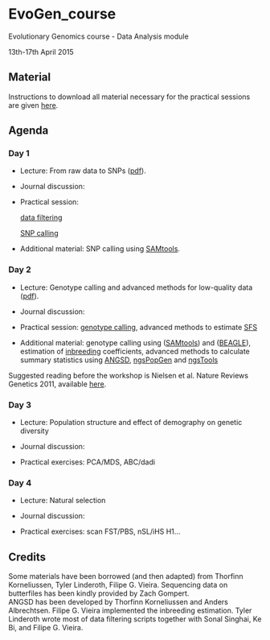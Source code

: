 
# EvoGen_course

Evolutionary Genomics course - Data Analysis module

13th-17th April 2015

## Material

Instructions to download all material necessary for the practical sessions are given [here](https://github.com/mfumagalli/EvoGen_course/blob/master/install.md).

## Agenda

### Day 1

 * Lecture: From raw data to SNPs ([pdf](https://github.com/mfumagalli/EvoGen_course/blob/master/slides_day_1.pdf)).

 * Journal discussion:

 *	Practical session:
 
	[data filtering](https://github.com/mfumagalli/EvoGen_course/blob/master/filtering.md)

	[SNP calling](https://github.com/mfumagalli/EvoGen_course/blob/master/snpcall.md)

 * Additional material: SNP calling using [SAMtools](https://github.com/mfumagalli/EvoGen_course/blob/master/snpcall_samtools.md).

### Day 2

 - Lecture: Genotype calling and advanced methods for low-quality data ([pdf](https://github.com/mfumagalli/EvoGen_course/blob/master/slides_day_2.pdf)).

 - Journal discussion:

 - Practical session: [genotype calling](https://github.com/mfumagalli/EvoGen_course/blob/master/genocall.md), advanced methods to estimate [SFS](https://github.com/mfumagalli/EvoGen_course/blob/master/sfs.md)

 - Additional material: genotype calling using ([SAMtools](https://github.com/mfumagalli/EvoGen_course/blob/master/genocall_samtools.md)) and ([BEAGLE](https://github.com/mfumagalli/EvoGen_course/blob/master/imputation.md)), estimation of [inbreeding](https://github.com/mfumagalli/EvoGen_course/blob/master/inbreeding.md) coefficients, advanced methods to calculate summary statistics using [ANGSD](https://github.com/mfumagalli/EvoGen_course/blob/master/lowcov.md), [ngsPopGen](https://github.com/mfumagalli/EvoGen_course/blob/master/lowcov_ngstools.md) and [ngsTools](https://github.com/mfumagalli/ngsTools/blob/master/TUTORIAL.md)

Suggested reading before the workshop is Nielsen et al. Nature Reviews Genetics 2011, available [here](http://cteg.berkeley.edu/~nielsen/wordpress/wp-content/uploads/2013/01/Nielsen-R.-et-al.-2011.pdf).

### Day 3

 - Lecture: Population structure and effect of demography on genetic diversity

 - Journal discussion:

 - Practical exercises: PCA/MDS, ABC/dadi

### Day 4

 - Lecture: Natural selection

 - Journal discussion:

 - Practical exercises: scan FST/PBS, nSL/iHS H1...


## Credits

Some materials have been borrowed (and then adapted) from Thorfinn Korneliussen, Tyler Linderoth, Filipe G. Vieira.
Sequencing data on butterfiles has been kindly provided by Zach Gompert.<br>
ANGSD has been developed by Thorfinn Korneliussen and Anders Albrechtsen. 
Filipe G. Vieira implemented the inbreeding estimation. 
Tyler Linderoth wrote most of data filtering scripts together with Sonal Singhai, Ke Bi, and Filipe G. Vieira.








